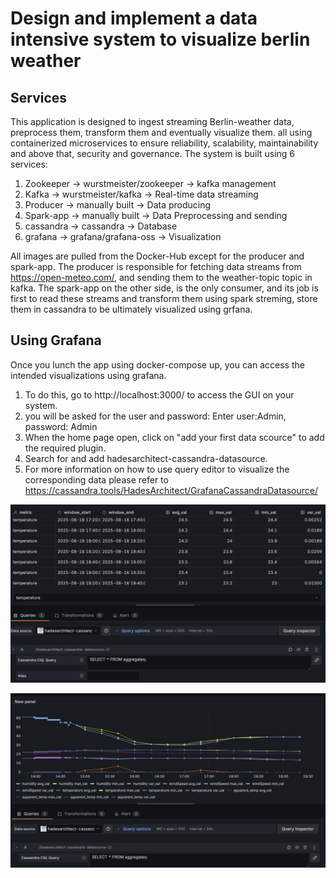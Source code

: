 # Design and implement a data intensive system to visualize berlin weather 

## Services
This application is designed to ingest streaming Berlin-weather data, preprocess them, transform them and eventually visualize them.
all using containerized microservices to ensure reliability, scalability, maintainability and above that, security and governance.
The system is built using 6 services:

1. Zookeeper   ->    wurstmeister/zookeeper ->    kafka management 
2. Kafka       ->    wurstmeister/kafka     ->    Real-time data streaming
3. Producer    ->    manually built         ->    Data producing
4. Spark-app   ->    manually built         ->    Data Preprocessing and sending
5. cassandra   ->    cassandra              ->    Database
6. grafana     ->    grafana/grafana-oss    ->    Visualization


All images are pulled from the Docker-Hub except for the producer and spark-app. The producer is responsible for fetching data streams 
from https://open-meteo.com/, and sending them to the weather-topic topic in kafka. The spark-app on the other side, is the only consumer,
and its job is first to read these streams and transform them using spark streming, store them in cassandra to be ultimately visualized using
grfana.



## Using Grafana
Once you lunch the app using docker-compose up, you can access the intended visualizations using grafana.
1. To do this, go to http://localhost:3000/ to access the GUI on your system.
2. you will be asked for the user and password: Enter user:Admin, password: Admin
3. When the home page open, click on "add your first data scource" to add the required plugin.
4. Search for and add hadesarchitect-cassandra-datasource.
5. For more information on how to use query editor to visualize the corresponding data please refer to https://cassandra.tools/HadesArchitect/GrafanaCassandraDatasource/

![aggregates-table-grafana](https://github.com/sjtlb550/Berlin-weather-data-intensive-system/blob/main/grafana-table.png?raw=true)

![Timeseries-grafana](https://github.com/sjtlb550/Berlin-weather-data-intensive-system/blob/main/grafana-ts.png?raw=true)
